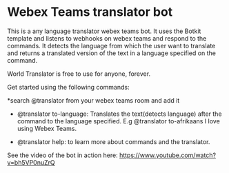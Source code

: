 # Webex Teams translator bot

This is a any language translator webex teams bot. It uses the Botkit template and listens to webhooks on webex teams and respond to the commands. It detects the language from which the user want to translate and returns a translated version of the text in a language specified on the command. 

World Translator is free to use for anyone, forever. 

Get started using the following commands: 

*search @translator from your webex teams room and add it

* @translator to-language: Translates the text(detects language) after the command to the language specified. E.g @translator to-afrikaans I love using Webex Teams. 

* @translator help: to learn more about commands and the translator.

See the video of the bot in action here: https://www.youtube.com/watch?v=bh5VP0nuZrQ
